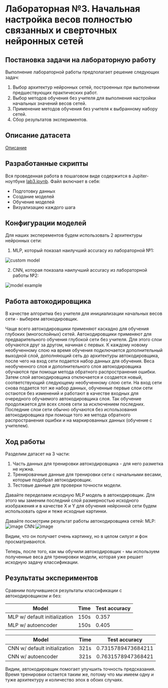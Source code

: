 # Лабораторная №3. Начальная настройка весов полностью связанных и сверточных нейронных сетей

## Постановка задачи на лабораторную работу
Выполнение лабораторной работы предполагает решение следующих задач:
1. Выбор архитектур нейронных сетей, построенных при выполнении предшествующих
практических работ.
2. Выбор методов обучения без учителя для выполнения настройки начальных значений весов
сетей.
3. Применение методов обучения без учителя к выбранному набору сетей.
4. Сбор результатов экспериментов.

## Описание датасета
[Описание](../README.md)

## Разработанные скрипты

Вся проведенная работа в пошаговом виде содержится в Jupiter-ноутбуке [lab3.ipynb](./lab3.ipynb).
Файл включает в себя:
* Подготовку данных
* Создание моделей
* Обучение моделей
* Визуализацию каждого шага

## Конфигурации моделей
Для наших эксперементов будем использовать 2 архитектуры нейронных сети:
1) MLP, который показал наилучший accuracy из лабораторной №1:

![custom model](./../lab1/images/custom_model.png)

2) CNN, которая показала наилучший accuracy из лабораторной работы №2:

![model example](./../lab2/images/model_example.png)

## Работа автокодировщика
В качестве алгоритма без учителя для инициализации начальных весов сети - выберем автокодировщик.

Чаще всего автокодировщики применяют каскадно для обучения глубоких (многослойных) сетей. Автокодировщики применяют для предварительного обучения глубокой сети без учителя. Для этого слои обучаются друг за другом, начиная с первых. К каждому новому необученному слою на время обучения подключается дополнительный выходной слой, дополняющий сеть до архитектуры автокодировщика, после чего на вход сети подается набор данных для обучения. Веса необученного слоя и дополнительного слоя автокодировщика обучаются при помощи метода обратного распространения ошибки. Затем слой автокодировщика отключается и создается новый, соответствующий следующему необученному слою сети. На вход сети снова подается тот же набор данных, обученные первые слои сети остаются без изменений и работают в качестве входных для очередного обучаемого автокодировщика слоя. Так обучение продолжается для всех слоев сети за исключением последних. Последние слои сети обычно обучаются без использования автокодировщика при помощи того же метода обратного распространения ошибки и на маркированных данных (обучение с учителем).

## Ход работы

Разделим датасет на 3 части:
1) Часть данных для тренировки автокодировщика - для него разметка не нужна.
2) Тренировачные данные для тренировки сети с начальными весами, которые подобрал автокодировщик.
3) Тестовые данные для проверки точности модели.

Давайте переделаем исходную MLP модель в автокодировщик. Для этого мы заменим последний слой размерностью исходного изображения и в качестве X и Y для обучения нейронной сети будем использовать одни и теже исходные картинки.

Давайте посмотрим результат работы автокодировщика сетей:
MLP:![image](img1.png)
CNN:![image](img2.png)

Видим, что он получает очень картинку, но в целом силуэт и фон просматриваются.

Теперь, после того, как мы обучили автокодировщик - мы используем полученные веса для тренировки модели, которая уже решает исходную задачу классификации.

## Результаты экспериментов
Сравним получившиеся результаты классификации с автокодировщиком и без:

| Model  | Time | Test accuracy |
|--------|------|-------------------|
|MLP w/ default initialization|150s|0.357|
|MLP w/ autoencoder|150s|0.405|

| Model  | Time | Test accuracy |
|--------|------|-------------------|
|CNN w/ default initialization|321s|0.7315789473684211|
|CNN w/ autoencoder|321s|0.7631578947368421|

Видим, автокодировщик помогает улучшить точность предсказания.
Время тренировки остается таким же, потому что мы имеем одну и туже архитектуру и количество эпох в обоих случаях.
